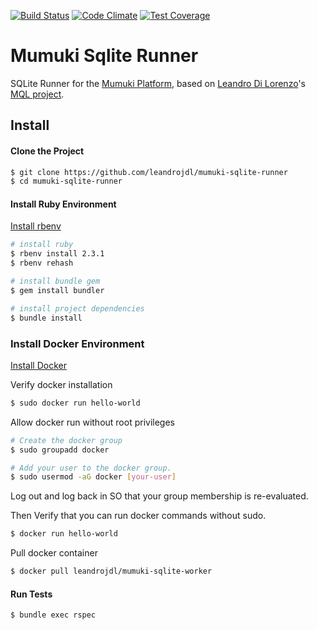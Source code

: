 
[![Build Status](https://travis-ci.org/mumuki/mumuki-sqlite-runner.svg?branch=master)](https://travis-ci.org/mumuki/mumuki-sqlite-runner)
[![Code Climate](https://codeclimate.com/github/mumuki/mumuki-sqlite-runner/badges/gpa.svg)](https://codeclimate.com/github/mumuki/mumuki-sqlite-runner)
[![Test Coverage](https://codeclimate.com/github/mumuki/mumuki-sqlite-runner/badges/coverage.svg)](https://codeclimate.com/github/mumuki/mumuki-sqlite-runner/coverage)


# Mumuki Sqlite Runner

SQLite Runner for the [Mumuki Platform](https://mumuki.io/), based on [Leandro Di Lorenzo](https://github.com/leandrojdl)'s [MQL project](https://github.com/leandrojdl/mumuki-sqlite-runner).


## Install

#### Clone the Project

```bash
$ git clone https://github.com/leandrojdl/mumuki-sqlite-runner
$ cd mumuki-sqlite-runner
```

#### Install Ruby Environment

[Install rbenv](https://github.com/rbenv/rbenv#installation)

```bash
# install ruby
$ rbenv install 2.3.1
$ rbenv rehash

# install bundle gem
$ gem install bundler

# install project dependencies
$ bundle install
```

### Install Docker Environment

[Install Docker](https://docs.docker.com/engine/installation/)

Verify docker installation

```bash
$ sudo docker run hello-world
```

Allow docker run without root privileges

```bash
# Create the docker group
$ sudo groupadd docker

# Add your user to the docker group.
$ sudo usermod -aG docker [your-user]
```

Log out and log back in SO that your group membership is re-evaluated.

Then Verify that you can run docker commands without sudo.

```bash
$ docker run hello-world
```

Pull docker container

```bash
$ docker pull leandrojdl/mumuki-sqlite-worker
```

#### Run Tests

```bash
$ bundle exec rspec
```
